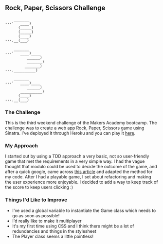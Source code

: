 ## Rock, Paper, Scissors Challenge

```
    _______
---'   ____)
      (_____)
      (_____)
      (____)
---.__(___)

    _______
---'   ____)____
          ______)
          _______)
         _______)
---.__________)

    _______
---'   ____)____
          ______)
       __________)
      (____)
---.__(___)
```

### The Challenge

This is the third weekend challenge of the Makers Academy bootcamp. The challenge was to create a web app 
Rock, Paper, Scissors game using Sinatra. I've deployed it through Heroku and you can play it [here](http://rockpaperscissors-42.herokuapp.com/).

### My Approach

I started out by using a TDD approach a very basic, not so user-friendly game that met the requirements in 
a very simple way. I had the vague thought that modulo could be used to decide the outcome of the game,
and after a quick google, came across [this article](https://therenegadecoder.com/code/rock-paper-scissors-using-modular-arithmetic/) and adapted the method for my code. After I had a 
playable game, I set about refactoring and making the user experience more enjoyable. I decided to add
a way to keep track of the score to keep users clicking :)

### Things I'd Like to Improve

- I've used a global variable to instantiate the Game class which needs to go as soon as possible!
- I'd really like to make it multiplayer
- It's my first time using CSS and I think there might be a lot of redundancies and things in the 
stylesheet
- The Player class seems a little pointless!